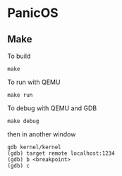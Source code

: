 PanicOS
=======

Make
----

To build

```
make
```

To run with QEMU

```
make run
```

To debug with QEMU and GDB

```
make debug
```
then in another window
```
gdb kernel/kernel
(gdb) target remote localhost:1234
(gdb) b <breakpoint>
(gdb) c
```
